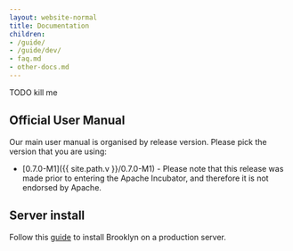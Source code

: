 ```yaml
---
layout: website-normal
title: Documentation
children:
- /guide/
- /guide/dev/
- faq.md
- other-docs.md
---
```


TODO kill me

## Official User Manual

Our main user manual is organised by release version. Please pick the version that you are using:

- [0.7.0-M1]({{ site.path.v }}/0.7.0-M1) -
  Please note that this release was made prior to entering the Apache Incubator,
  and therefore it is not endorsed by Apache.

## Server install
Follow this [guide](documentation/install-on-server.html) to install Brooklyn on a production server.
